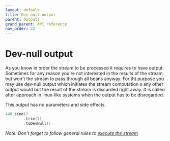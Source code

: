 ```yaml
---
layout: default
title: Dev-null output
parent: Outputs
grand_parent: API reference
nav_order: 22
---
```

Dev-null output
=======

<!-- START doctoc generated TOC please keep comment here to allow auto update -->
<!-- DON'T EDIT THIS SECTION, INSTEAD RE-RUN doctoc TO UPDATE -->
<!-- END doctoc generated TOC please keep comment here to allow auto update -->

As you know in order the stream to be processed it requires to have output. Sometimes for any reason you're not interested in the results of the stream but won't the stream to pass through all beans anyway. For tht purpose you may use dev-null output which initiates the stream computation s any other output would but the result of the stream is discarded right away. It is called after approach in linux-like systems when the output has to be disregarded.

This output has no parameters and side effects.

```kotlin
440.sine()
        .trim(1)
        .toDevNull()
```

*Note: Don't forget to follow general rules to [execute the stream](../../exe/readme.md)*